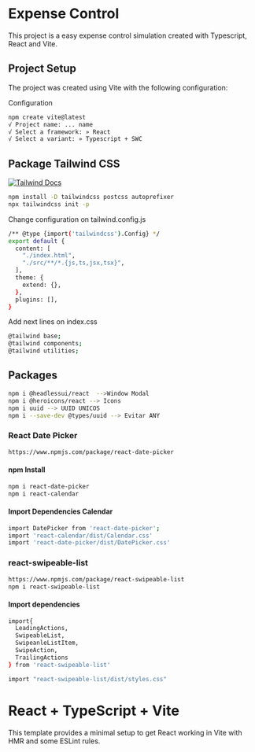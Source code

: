 # Expense Control

This project is a easy expense control simulation created with Typescript, React and Vite.


## Project Setup

The project was created using Vite with the following configuration:

Configuration
```bash
npm create vite@latest
√ Project name: ... name
√ Select a framework: » React
√ Select a variant: » Typescript + SWC
```

## Package Tailwind CSS

[![Tailwind Docs](https://img.shields.io/badge/Docs-TailwindCSS-38B2AC?style=for-the-badge&logo=tailwindcss)](https://tailwindcss.com/docs/installation)


```bash
npm install -D tailwindcss postcss autoprefixer
npx tailwindcss init -p
```

Change configuration on tailwind.config.js
```bash
/** @type {import('tailwindcss').Config} */
export default {
  content: [
    "./index.html",
    "./src/**/*.{js,ts,jsx,tsx}",
  ],
  theme: {
    extend: {},
  },
  plugins: [],
}
```

Add next lines on index.css
```bash
@tailwind base;
@tailwind components;
@tailwind utilities;
```

## Packages

```bash
npm i @headlessui/react  -->Window Modal
npm i @heroicons/react --> Icons
npm i uuid --> UUID UNICOS
npm i --save-dev @types/uuid --> Evitar ANY
```
### React Date Picker
```bash
https://www.npmjs.com/package/react-date-picker
```

#### npm Install
```bash
npm i react-date-picker
npm i react-calendar
```

#### Import Dependencies Calendar
```bash
import DatePicker from 'react-date-picker';
import 'react-calendar/dist/Calendar.css'
import 'react-date-picker/dist/DatePicker.css'
```

### react-swipeable-list
```bash
https://www.npmjs.com/package/react-swipeable-list
npm i react-swipeable-list
```

#### Import dependencies
```bash
import{
  LeadingActions,
  SwipeableList,
  SwipeanleListItem,
  SwipeAction,
  TrailingActions
} from 'react-swipeable-list'

import "react-swipeable-list/dist/styles.css"
```


# React + TypeScript + Vite

This template provides a minimal setup to get React working in Vite with HMR and some ESLint rules.


